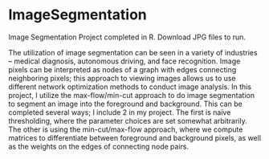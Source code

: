 # ImageSegmentation
Image Segmentation Project completed in R. Download JPG files to run.

The utilization of image segmentation can be seen in a variety of industries – medical diagnosis, autonomous driving, and face recognition. 
Image pixels can be interpreted as nodes of a graph with edges connecting neighboring pixels; this approach to viewing images allows us to use different network optimization methods to conduct image analysis. In this project, I utilize the max-flow/min-cut approach to do image segmentation to segment an image into the foreground and background. This can be completed several ways; I include 2 in my project. The first is naïve thresholding, where the parameter choices are set somewhat arbitrarily. The other is using the min-cut/max-flow approach, where we compute matrices to differentiate between foreground and background pixels, as well as the weights on the edges of connecting node pairs. 

